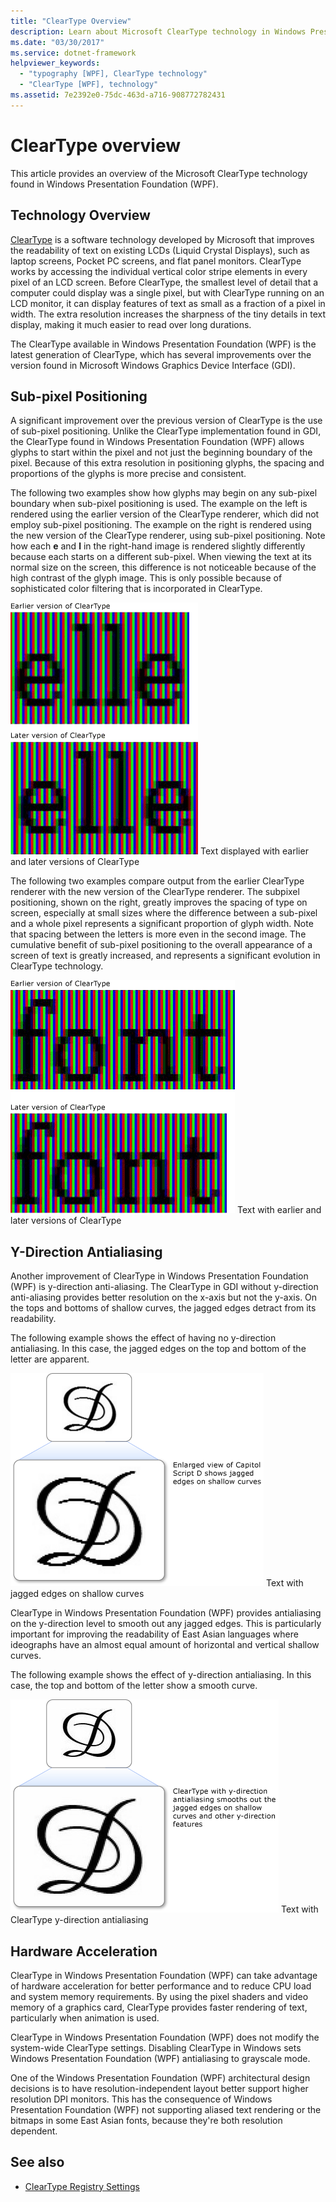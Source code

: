 ```yaml
---
title: "ClearType Overview"
description: Learn about Microsoft ClearType technology in Windows Presentation Foundation (WPF).
ms.date: "03/30/2017"
ms.service: dotnet-framework
helpviewer_keywords:
  - "typography [WPF], ClearType technology"
  - "ClearType [WPF], technology"
ms.assetid: 7e2392e0-75dc-463d-a716-908772782431
---
```

# ClearType overview

This article provides an overview of the Microsoft ClearType technology found in Windows Presentation Foundation (WPF).

## Technology Overview

 [ClearType](/typography/cleartype/) is a software technology developed by Microsoft that improves the readability of text on existing LCDs (Liquid Crystal Displays), such as laptop screens, Pocket PC screens, and flat panel monitors. ClearType works by accessing the individual vertical color stripe elements in every pixel of an LCD screen. Before ClearType, the smallest level of detail that a computer could display was a single pixel, but with ClearType running on an LCD monitor, it can display features of text as small as a fraction of a pixel in width. The extra resolution increases the sharpness of the tiny details in text display, making it much easier to read over long durations.

 The ClearType available in Windows Presentation Foundation (WPF) is the latest generation of ClearType, which has several improvements over the version found in Microsoft Windows Graphics Device Interface (GDI).

## Sub-pixel Positioning

 A significant improvement over the previous version of ClearType is the use of sub-pixel positioning. Unlike the ClearType implementation found in GDI, the ClearType found in Windows Presentation Foundation (WPF) allows glyphs to start within the pixel and not just the beginning boundary of the pixel. Because of this extra resolution in positioning glyphs, the spacing and proportions of the glyphs is more precise and consistent.

 The following two examples show how glyphs may begin on any sub-pixel boundary when sub-pixel positioning is used. The example on the left is rendered using the earlier version of the ClearType renderer, which did not employ sub-pixel positioning. The example on the right is rendered using the new version of the ClearType renderer, using sub-pixel positioning. Note how each **e** and **l** in the right-hand image is rendered slightly differently because each starts on a different sub-pixel. When viewing the text at its normal size on the screen, this difference is not noticeable because of the high contrast of the glyph image. This is only possible because of sophisticated color filtering that is incorporated in ClearType.

 ![Text displayed with two versions of ClearType](./media/wcpsdk-mmgraphics-text-cleartype-overview-01.png "wcpsdk_mmgraphics_text_cleartype_overview_01")
Text displayed with earlier and later versions of ClearType

 The following two examples compare output from the earlier ClearType renderer with the new version of the ClearType renderer. The subpixel positioning, shown on the right, greatly improves the spacing of type on screen, especially at small sizes where the difference between a sub-pixel and a whole pixel represents a significant proportion of glyph width. Note that spacing between the letters is more even in the second image. The cumulative benefit of sub-pixel positioning to the overall appearance of a screen of text is greatly increased, and represents a significant evolution in ClearType technology.

 ![Text displayed with earlier version of ClearType](./media/wcpsdk-mmgraphics-text-cleartype-overview-02.png "wcpsdk_mmgraphics_text_cleartype_overview_02")
Text with earlier and later versions of ClearType

<a name="y-direction_antialiasing"></a>

## Y-Direction Antialiasing

 Another improvement of ClearType in Windows Presentation Foundation (WPF) is y-direction anti-aliasing. The ClearType in GDI without y-direction anti-aliasing provides better resolution on the x-axis but not the y-axis. On the tops and bottoms of shallow curves, the jagged edges detract from its readability.

 The following example shows the effect of having no y-direction antialiasing. In this case, the jagged edges on the top and bottom of the letter are apparent.

 ![Text with jagged edges on shallow curves](./media/wcpsdk-mmgraphics-text-cleartype-overview-03.png "wcpsdk_mmgraphics_text_cleartype_overview_03")
Text with jagged edges on shallow curves

 ClearType in Windows Presentation Foundation (WPF) provides antialiasing on the y-direction level to smooth out any jagged edges. This is particularly important for improving the readability of East Asian languages where ideographs have an almost equal amount of horizontal and vertical shallow curves.

 The following example shows the effect of y-direction antialiasing. In this case, the top and bottom of the letter show a smooth curve.

 ![Text with ClearType y-direction anti-aliasing](./media/wcpsdk-mmgraphics-text-cleartype-overview-04.png "wcpsdk_mmgraphics_text_cleartype_overview_04")
Text with ClearType y-direction antialiasing

## Hardware Acceleration

 ClearType in Windows Presentation Foundation (WPF) can take advantage of hardware acceleration for better performance and to reduce CPU load and system memory requirements. By using the pixel shaders and video memory of a graphics card, ClearType provides faster rendering of text, particularly when animation is used.

 ClearType in Windows Presentation Foundation (WPF) does not modify the system-wide ClearType settings. Disabling ClearType in Windows sets Windows Presentation Foundation (WPF) antialiasing to grayscale mode.

 One of the Windows Presentation Foundation (WPF) architectural design decisions is to have resolution-independent layout better support higher resolution DPI monitors. This has the consequence of Windows Presentation Foundation (WPF) not supporting aliased text rendering or the bitmaps in some East Asian fonts, because they're both resolution dependent.

## See also

- [ClearType Registry Settings](cleartype-registry-settings.md)
